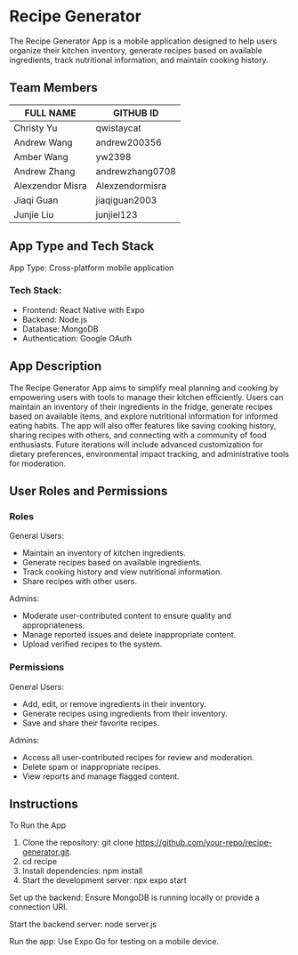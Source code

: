 # Recipe Generator

The Recipe Generator App is a mobile application designed to help users organize their kitchen inventory, generate recipes based on available ingredients, track nutritional information, and maintain cooking history.

## Team Members 
|    FULL NAME     |    GITHUB ID    |
| ---------------- | --------------- |
| Christy Yu       | qwistaycat      |
| Andrew Wang      | andrew200356    |
| Amber Wang       | yw2398          |
| Andrew Zhang     | andrewzhang0708 |
| Alexzendor Misra | Alexzendormisra |
| Jiaqi Guan       | jiaqiguan2003   |
| Junjie Liu       | junjiel123      |



## App Type and Tech Stack
App Type: Cross-platform mobile application

### Tech Stack:
- Frontend: React Native with Expo
- Backend: Node.js
- Database: MongoDB
- Authentication: Google OAuth



## App Description
The Recipe Generator App aims to simplify meal planning and cooking by empowering users with tools to manage their kitchen efficiently. Users can maintain an inventory of their ingredients in the fridge, generate recipes based on available items, and explore nutritional information for informed eating habits. The app will also offer features like saving cooking history, sharing recipes with others, and connecting with a community of food enthusiasts. Future iterations will include advanced customization for dietary preferences, environmental impact tracking, and administrative tools for moderation.




## User Roles and Permissions
### Roles

General Users:
- Maintain an inventory of kitchen ingredients.
- Generate recipes based on available ingredients.
- Track cooking history and view nutritional information.
- Share recipes with other users.

Admins:
- Moderate user-contributed content to ensure quality and appropriateness.
- Manage reported issues and delete inappropriate content.
- Upload verified recipes to the system.


### Permissions
General Users:
- Add, edit, or remove ingredients in their inventory.
- Generate recipes using ingredients from their inventory.
- Save and share their favorite recipes.

Admins:
- Access all user-contributed recipes for review and moderation.
- Delete spam or inappropriate recipes.
- View reports and manage flagged content.


## Instructions
To Run the App
1. Clone the repository: git clone https://github.com/your-repo/recipe-generator.git.
2. cd recipe
3. Install dependencies: npm install
4. Start the development server: npx expo start

Set up the backend: Ensure MongoDB is running locally or provide a connection URI.

Start the backend server: node server.js

Run the app: Use Expo Go for testing on a mobile device.














